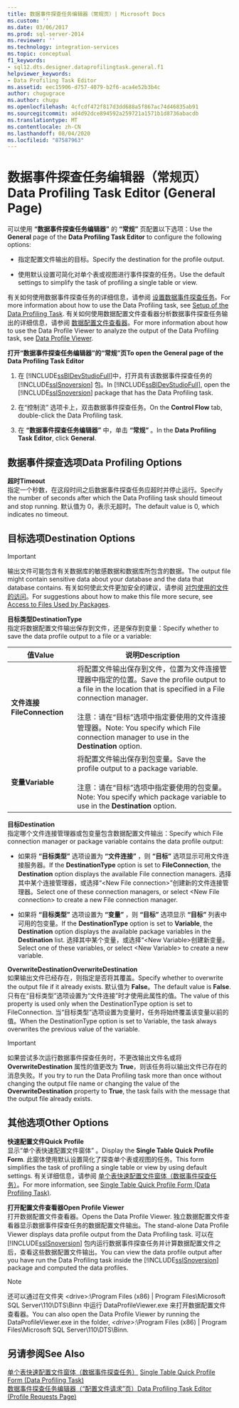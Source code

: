 ```yaml
---
title: 数据事件探查任务编辑器（常规页）| Microsoft Docs
ms.custom: ''
ms.date: 03/06/2017
ms.prod: sql-server-2014
ms.reviewer: ''
ms.technology: integration-services
ms.topic: conceptual
f1_keywords:
- sql12.dts.designer.dataprofilingtask.general.f1
helpviewer_keywords:
- Data Profiling Task Editor
ms.assetid: eec15906-d757-4079-b2f6-aca4e52b3b4c
author: chugugrace
ms.author: chugu
ms.openlocfilehash: 4cfcdf472f817d3dd688a5f867ac74d46835ab91
ms.sourcegitcommit: ad4d92dce894592a259721a1571b1d8736abacdb
ms.translationtype: MT
ms.contentlocale: zh-CN
ms.lasthandoff: 08/04/2020
ms.locfileid: "87587963"
---
```

# <a name="data-profiling-task-editor-general-page"></a><span data-ttu-id="0e409-102">数据事件探查任务编辑器（常规页）</span><span class="sxs-lookup"><span data-stu-id="0e409-102">Data Profiling Task Editor (General Page)</span></span>
  <span data-ttu-id="0e409-103">可以使用 **“数据事件探查任务编辑器”** 的 **“常规”** 页配置以下选项：</span><span class="sxs-lookup"><span data-stu-id="0e409-103">Use the **General** page of the **Data Profiling Task Editor** to configure the following options:</span></span>  
  
-   <span data-ttu-id="0e409-104">指定配置文件输出的目标。</span><span class="sxs-lookup"><span data-stu-id="0e409-104">Specify the destination for the profile output.</span></span>  
  
-   <span data-ttu-id="0e409-105">使用默认设置可简化对单个表或视图进行事件探查的任务。</span><span class="sxs-lookup"><span data-stu-id="0e409-105">Use the default settings to simplify the task of profiling a single table or view.</span></span>  
  
 <span data-ttu-id="0e409-106">有关如何使用数据事件探查任务的详细信息，请参阅 [设置数据事件探查任务](data-profiling-task.md)。</span><span class="sxs-lookup"><span data-stu-id="0e409-106">For more information about how to use the Data Profiling task, see [Setup of the Data Profiling Task](data-profiling-task.md).</span></span> <span data-ttu-id="0e409-107">有关如何使用数据配置文件查看器分析数据事件探查任务输出的详细信息，请参阅 [数据配置文件查看器](data-profile-viewer.md)。</span><span class="sxs-lookup"><span data-stu-id="0e409-107">For more information about how to use the Data Profile Viewer to analyze the output of the Data Profiling task, see [Data Profile Viewer](data-profile-viewer.md).</span></span>  
  
 <span data-ttu-id="0e409-108">**打开“数据事件探查任务编辑器”的“常规”页**</span><span class="sxs-lookup"><span data-stu-id="0e409-108">**To open the General page of the Data Profiling Task Editor**</span></span>  
  
1.  <span data-ttu-id="0e409-109">在 [!INCLUDE[ssBIDevStudioFull](../../includes/ssbidevstudiofull-md.md)]中，打开具有该数据事件探查任务的 [!INCLUDE[ssISnoversion](../../includes/ssisnoversion-md.md)] 包。</span><span class="sxs-lookup"><span data-stu-id="0e409-109">In [!INCLUDE[ssBIDevStudioFull](../../includes/ssbidevstudiofull-md.md)], open the [!INCLUDE[ssISnoversion](../../includes/ssisnoversion-md.md)] package that has the Data Profiling task.</span></span>  
  
2.  <span data-ttu-id="0e409-110">在“控制流”  选项卡上，双击数据事件探查任务。</span><span class="sxs-lookup"><span data-stu-id="0e409-110">On the **Control Flow** tab, double-click the Data Profiling task.</span></span>  
  
3.  <span data-ttu-id="0e409-111">在 **“数据事件探查任务编辑器”** 中，单击 **“常规”** 。</span><span class="sxs-lookup"><span data-stu-id="0e409-111">In the **Data Profiling Task Editor**, click **General**.</span></span>  
  
## <a name="data-profiling-options"></a><span data-ttu-id="0e409-112">数据事件探查选项</span><span class="sxs-lookup"><span data-stu-id="0e409-112">Data Profiling Options</span></span>  
 <span data-ttu-id="0e409-113">**超时**</span><span class="sxs-lookup"><span data-stu-id="0e409-113">**Timeout**</span></span>  
 <span data-ttu-id="0e409-114">指定一个秒数，在这段时间之后数据事件探查任务应超时并停止运行。</span><span class="sxs-lookup"><span data-stu-id="0e409-114">Specify the number of seconds after which the Data Profiling task should timeout and stop running.</span></span> <span data-ttu-id="0e409-115">默认值为 0，表示无超时。</span><span class="sxs-lookup"><span data-stu-id="0e409-115">The default value is 0, which indicates no timeout.</span></span>  
  
## <a name="destination-options"></a><span data-ttu-id="0e409-116">目标选项</span><span class="sxs-lookup"><span data-stu-id="0e409-116">Destination Options</span></span>  
  
> [!IMPORTANT]  
>  <span data-ttu-id="0e409-117">输出文件可能包含有关数据库的敏感数据和数据库所包含的数据。</span><span class="sxs-lookup"><span data-stu-id="0e409-117">The output file might contain sensitive data about your database and the data that database contains.</span></span> <span data-ttu-id="0e409-118">有关如何使此文件更加安全的建议，请参阅 [对包使用的文件的访问](../access-to-files-used-by-packages.md)。</span><span class="sxs-lookup"><span data-stu-id="0e409-118">For suggestions about how to make this file more secure, see [Access to Files Used by Packages](../access-to-files-used-by-packages.md).</span></span>  
  
 <span data-ttu-id="0e409-119">**目标类型**</span><span class="sxs-lookup"><span data-stu-id="0e409-119">**DestinationType**</span></span>  
 <span data-ttu-id="0e409-120">指定将数据配置文件输出保存到文件，还是保存到变量：</span><span class="sxs-lookup"><span data-stu-id="0e409-120">Specify whether to save the data profile output to a file or a variable:</span></span>  
  
|<span data-ttu-id="0e409-121">值</span><span class="sxs-lookup"><span data-stu-id="0e409-121">Value</span></span>|<span data-ttu-id="0e409-122">说明</span><span class="sxs-lookup"><span data-stu-id="0e409-122">Description</span></span>|  
|-----------|-----------------|  
|<span data-ttu-id="0e409-123">**文件连接**</span><span class="sxs-lookup"><span data-stu-id="0e409-123">**FileConnection**</span></span>|<span data-ttu-id="0e409-124">将配置文件输出保存到文件，位置为文件连接管理器中指定的位置。</span><span class="sxs-lookup"><span data-stu-id="0e409-124">Save the profile output to a file in the location that is specified in a File connection manager.</span></span><br /><br /> <span data-ttu-id="0e409-125">注意：请在“目标”选项中指定要使用的文件连接管理器。</span><span class="sxs-lookup"><span data-stu-id="0e409-125">Note: You specify which File connection manager to use in the **Destination** option.</span></span>|  
|<span data-ttu-id="0e409-126">**变量**</span><span class="sxs-lookup"><span data-stu-id="0e409-126">**Variable**</span></span>|<span data-ttu-id="0e409-127">将配置文件输出保存到包变量。</span><span class="sxs-lookup"><span data-stu-id="0e409-127">Save the profile output to a package variable.</span></span><br /><br /> <span data-ttu-id="0e409-128">注意：请在“目标”选项中指定要使用的包变量。</span><span class="sxs-lookup"><span data-stu-id="0e409-128">Note: You specify which package variable to use in the **Destination** option.</span></span>|  
  
 <span data-ttu-id="0e409-129">**目标**</span><span class="sxs-lookup"><span data-stu-id="0e409-129">**Destination**</span></span>  
 <span data-ttu-id="0e409-130">指定哪个文件连接管理器或包变量包含数据配置文件输出：</span><span class="sxs-lookup"><span data-stu-id="0e409-130">Specify which File connection manager or package variable contains the data profile output:</span></span>  
  
-   <span data-ttu-id="0e409-131">如果将 **“目标类型”** 选项设置为 **“文件连接”** ，则 **“目标”** 选项显示可用文件连接服务器。</span><span class="sxs-lookup"><span data-stu-id="0e409-131">If the **DestinationType** option is set to **FileConnection**, the **Destination** option displays the available File connection managers.</span></span> <span data-ttu-id="0e409-132">选择其中某个连接管理器，或选择“\<New File connection>”创建新的文件连接管理器。</span><span class="sxs-lookup"><span data-stu-id="0e409-132">Select one of these connection managers, or select \<New File connection> to create a new File connection manager.</span></span>  
  
-   <span data-ttu-id="0e409-133">如果将 **“目标类型”** 选项设置为 **“变量”** ，则 **“目标”** 选项显示 **“目标”** 列表中可用的包变量。</span><span class="sxs-lookup"><span data-stu-id="0e409-133">If the **DestinationType** option is set to **Variable**, the **Destination** option displays the available package variables in the **Destination** list.</span></span> <span data-ttu-id="0e409-134">选择其中某个变量，或选择“\<New Variable>创建新变量。</span><span class="sxs-lookup"><span data-stu-id="0e409-134">Select one of these variables, or select \<New Variable> to create a new variable.</span></span>  
  
 <span data-ttu-id="0e409-135">**OverwriteDestination**</span><span class="sxs-lookup"><span data-stu-id="0e409-135">**OverwriteDestination**</span></span>  
 <span data-ttu-id="0e409-136">如果输出文件已经存在，则指定是否将其覆盖。</span><span class="sxs-lookup"><span data-stu-id="0e409-136">Specify whether to overwrite the output file if it already exists.</span></span> <span data-ttu-id="0e409-137">默认值为 **False**。</span><span class="sxs-lookup"><span data-stu-id="0e409-137">The default value is **False**.</span></span> <span data-ttu-id="0e409-138">只有在“目标类型”选项设置为“文件连接”时才使用此属性的值。</span><span class="sxs-lookup"><span data-stu-id="0e409-138">The value of this property is used only when the DestinationType option is set to FileConnection.</span></span> <span data-ttu-id="0e409-139">当“目标类型”选项设置为变量时，任务将始终覆盖该变量以前的值。</span><span class="sxs-lookup"><span data-stu-id="0e409-139">When the DestinationType option is set to Variable, the task always overwrites the previous value of the variable.</span></span>  
  
> [!IMPORTANT]  
>  <span data-ttu-id="0e409-140">如果尝试多次运行数据事件探查任务时，不更改输出文件名或将 **OverwriteDestination** 属性的值更改为 **True**，则该任务将以输出文件已存在的消息失败。</span><span class="sxs-lookup"><span data-stu-id="0e409-140">If you try to run the Data Profiling task more than once without changing the output file name or changing the value of the **OverwriteDestination** property to **True**, the task fails with the message that the output file already exists.</span></span>  
  
## <a name="other-options"></a><span data-ttu-id="0e409-141">其他选项</span><span class="sxs-lookup"><span data-stu-id="0e409-141">Other Options</span></span>  
 <span data-ttu-id="0e409-142">**快速配置文件**</span><span class="sxs-lookup"><span data-stu-id="0e409-142">**Quick Profile**</span></span>  
 <span data-ttu-id="0e409-143">显示“单个表快速配置文件窗体”  。</span><span class="sxs-lookup"><span data-stu-id="0e409-143">Display the **Single Table Quick Profile Form**.</span></span> <span data-ttu-id="0e409-144">此窗体使用默认设置简化了探查单个表或视图的任务。</span><span class="sxs-lookup"><span data-stu-id="0e409-144">This form simplifies the task of profiling a single table or view by using default settings.</span></span> <span data-ttu-id="0e409-145">有关详细信息，请参阅 [单个表快速配置文件窗体（数据事件探查任务）](single-table-quick-profile-form-data-profiling-task.md)。</span><span class="sxs-lookup"><span data-stu-id="0e409-145">For more information, see [Single Table Quick Profile Form &#40;Data Profiling Task&#41;](single-table-quick-profile-form-data-profiling-task.md).</span></span>  
  
 <span data-ttu-id="0e409-146">**打开配置文件查看器**</span><span class="sxs-lookup"><span data-stu-id="0e409-146">**Open Profile Viewer**</span></span>  
 <span data-ttu-id="0e409-147">打开数据配置文件查看器。</span><span class="sxs-lookup"><span data-stu-id="0e409-147">Opens the Data Profile Viewer.</span></span> <span data-ttu-id="0e409-148">独立数据配置文件查看器显示数据事件探查任务的数据配置文件输出。</span><span class="sxs-lookup"><span data-stu-id="0e409-148">The stand-alone Data Profile Viewer displays data profile output from the Data Profiling task.</span></span> <span data-ttu-id="0e409-149">可以在 [!INCLUDE[ssISnoversion](../../includes/ssisnoversion-md.md)] 包内运行数据事件探查任务并计算数据配置文件之后，查看这些数据配置文件输出。</span><span class="sxs-lookup"><span data-stu-id="0e409-149">You can view the data profile output after you have run the Data Profiling task inside the [!INCLUDE[ssISnoversion](../../includes/ssisnoversion-md.md)] package and computed the data profiles.</span></span>  
  
> [!NOTE]  
>  <span data-ttu-id="0e409-150">还可以通过在文件夹 \<drive>:\Program Files (x86) | Program Files\Microsoft SQL Server\110\DTS\Binn 中运行 DataProfileViewer.exe 来打开数据配置文件查看器。</span><span class="sxs-lookup"><span data-stu-id="0e409-150">You can also open the Data Profile Viewer by running the DataProfileViewer.exe in the folder, *\<drive>*:\Program Files (x86) | Program Files\Microsoft SQL Server\110\DTS\Binn.</span></span>  
  
## <a name="see-also"></a><span data-ttu-id="0e409-151">另请参阅</span><span class="sxs-lookup"><span data-stu-id="0e409-151">See Also</span></span>  
 <span data-ttu-id="0e409-152">[单个表快速配置文件窗体（数据事件探查任务）](single-table-quick-profile-form-data-profiling-task.md) </span><span class="sxs-lookup"><span data-stu-id="0e409-152">[Single Table Quick Profile Form &#40;Data Profiling Task&#41;](single-table-quick-profile-form-data-profiling-task.md) </span></span>  
 [<span data-ttu-id="0e409-153">数据事件探查任务编辑器（“配置文件请求”页）</span><span class="sxs-lookup"><span data-stu-id="0e409-153">Data Profiling Task Editor &#40;Profile Requests Page&#41;</span></span>](data-profiling-task-editor-profile-requests-page.md)  
  
  
